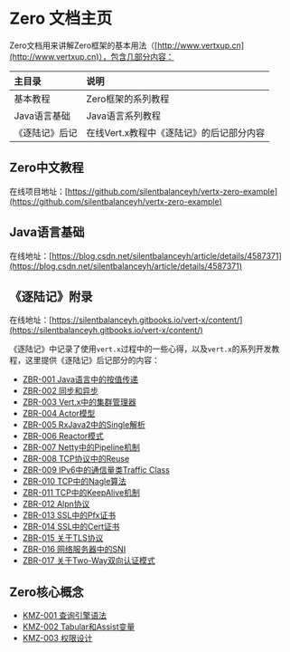 # Zero 文档主页

Zero文档用来讲解Zero框架的基本用法（[http://www.vertxup.cn](http://www.vertxup.cn)），包含几部分内容：

| 主目录 | 说明 |
| :--- | :--- |
| 基本教程 | Zero框架的系列教程 |
| Java语言基础 | Java语言系列教程 |
| 《逐陆记》后记 | 在线Vert.x教程中《逐陆记》的后记部分内容 |

## Zero中文教程

在线项目地址：[https://github.com/silentbalanceyh/vertx-zero-example](https://github.com/silentbalanceyh/vertx-zero-example)

## Java语言基础

在线地址：[https://blog.csdn.net/silentbalanceyh/article/details/4587371](https://blog.csdn.net/silentbalanceyh/article/details/4587371)

## 《逐陆记》附录

在线地址：[https://silentbalanceyh.gitbooks.io/vert-x/content/](https://silentbalanceyh.gitbooks.io/vert-x/content/)

《逐陆记》中记录了使用`vert.x`过程中的一些心得，以及`vert.x`的系列开发教程，这里提供《逐陆记》后记部分的内容：

* [ZBR-001 Java语言中的按值传递](/zero-up/5-vertx-land/zbr-001-javayu-yan-zhong-de-an-zhi-chuan-di.html)
* [ZBR-002 同步和异步](/zero-up/5-vertx-land/zbr-002-tong-bu-he-yi-bu.html)
* [ZBR-003 Vert.x中的集群管理器](/zero-up/5-vertx-land/zbr-003-vertxzhong-de-ji-qun-guan-li-qi.html)
* [ZBR-004 Actor模型](/zero-up/5-vertx-land/zbr-004-actormo-xing.html)
* [ZBR-005 RxJava2中的Single解析](/zero-up/5-vertx-land/zbr-005-rxjava2zhong-desingle-jie-xi.html)
* [ZBR-006 Reactor模式](/zero-up/5-vertx-land/zbr-006-reactormo-shi.html)
* [ZBR-007 Netty中的Pipeline机制](/zero-up/5-vertx-land/zbr-007-nettyzhong-de-pipeline-ji-zhi.html)
* [ZBR-008 TCP协议中的Reuse](/zero-up/5-vertx-land/zbr-008-tcpxie-yi-zhong-de-reuse.html)
* [ZBR-009 IPv6中的通信量类Traffic Class](/zero-up/5-vertx-land/zbr-009-ipv6zhong-de-tong-xin-liang-lei-traffic-class.html)
* [ZBR-010 TCP中的Nagle算法](/zero-up/5-vertx-land/zbr-010-tcpzhongdenagle-suan-fa.html)
* [ZBR-011 TCP中的KeepAlive机制](/zero-up/5-vertx-land/zbr-011-tcpzhong-de-keepalive-ji-zhi.html)
* [ZBR-012 Alpn协议](/zero-up/5-vertx-land/zbr-012-alpnxie-yi.html)
* [ZBR-013 SSL中的Pfx证书](/zero-up/5-vertx-land/zbr-013-sslzhong-de-pfx-zheng-shu.html)
* [ZBR-014 SSL中的Cert证书](/zero-up/5-vertx-land/zbr-014-sslzhong-de-cert-zheng-shu.html)
* [ZBR-015 关于TLS协议](/zero-up/5-vertx-land/zbr-015-guan-yu-tls-xie-yi.html)
* [ZBR-016 网络服务器中的SNI](/zero-up/5-vertx-land/zbr-016-wang-luo-fu-wu-qi-zhong-de-sni.html)
* [ZBR-017 关于Two-Way双向认证模式](/zero-up/5-vertx-land/zbr-017-guan-yu-two-way-shuang-xiang-ren-zheng-mo-shi.html)

## Zero核心概念

* [KMZ-001 查询引擎语法](/uniform-documentation/zero-concept/kmz-001-cha-xun-yin-qing-yu-fa.html)
* [KMZ-002 Tabular和Assist变量](/uniform-documentation/zero-concept/kmz-002-tabularhe-assist-bian-liang.html)
* [KMZ-003 权限设计](/uniform-documentation/zero-concept/kmz-003-quan-xian-she-ji.html)



